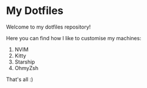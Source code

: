 # My Dotfiles

Welcome to my dotfiles repository! 

Here you can find how I like to customise my machines:

1. NVIM
2. Kitty
3. Starship
4. OhmyZsh

That's all :)
